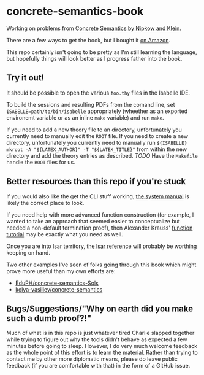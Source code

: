 # concrete-semantics-book
Working on problems from [Concrete Semantics by Nipkow and Klein](http://concrete-semantics.org/).

There are a few ways to get the book, but I bought it [on Amazon](https://www.amazon.com/Concrete-Semantics-Isabelle-Tobias-Nipkow/dp/3319105418/).

This repo certainly isn't going to be pretty as I'm still learning the language,
but hopefully things will look better as I progress father into the book.

## Try it out!
It should be possible to open the various `foo.thy` files in the Isabelle IDE.

To build the sessions and resulting PDFs from the comand line, set
`ISABELLE=path/to/bin/isabelle` appropriately (wheether as an exported
environemt variable or as an inline `make` variable) and run `make`.

If you need to add a new theory file to an directory, unfortunately you
currently need to manually edit the `ROOT` file. If you need to create a new
directory, unfortunately you currently need to manually run
`${ISABELLE} mkroot -A "${LATEX_AUTHOR}" -T "${LATEX_TITLE}"` from within the
new directory and add the theory entries as described.
_TODO_ Have the `Makefile` handle the `ROOT` files for us.

## Better resources than this repo if you're stuck
If you would also like the get the CLI stuff working,
[the system manual](https://isabelle.in.tum.de/doc/system.pdf) is likely the
correct place to look.

If you need help with more advanced function construction (for example, I wanted
to take an approach that seemed easier to conceptualize but needed a non-default
termination proof), then Alexander Krauss'
[function tutorial](https://isabelle.in.tum.de/doc/functions.pdf) may be exactly
what you need as well.

Once you are into Isar territory,
[the Isar reference](https://isabelle.in.tum.de/doc/isar-ref.pdf) will probably
be worthing keeping on hand.

Two other examples I've seen of folks going through this book which might prove
more useful than my own efforts are:
- [EduPH/concrete-semantics-Sols](https://github.com/EduPH/concrete-semantics-Sols)
- [kolya-vasiliev/concrete-semantics](https://github.com/kolya-vasiliev/concrete-semantics)

## Bugs/Suggestions/"Why on earth did you make such a dumb proof?!"
Much of what is in this repo is just whatever tired Charlie slapped together
while trying to figure out why the tools didn't behave as expected a few minutes
before going to sleep. However, I do very much welcome feedback as the whole
point of this effort is to learn the material. Rather than trying to contact me
by other more diplomatic means, please do leave public feedback (if you are
comfortable with that) in the form of a GitHub issue.
